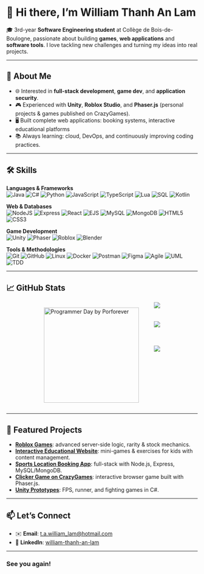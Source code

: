 # 👋 Hi there, I’m William Thanh An Lam

🎓 3rd-year **Software Engineering student** at Collège de Bois-de-Boulogne, passionate about building **games**, **web applications** and **software tools**.
    I love tackling new challenges and turning my ideas into real projects.

---

## 🚀 About Me

* 🌐 Interested in **full-stack development**, **game dev**, and **application security**.
* 🎮 Experienced with **Unity**, **Roblox Studio**, and **Phaser.js** (personal projects & games published on CrazyGames).
* 🖥️ Built complete web applications: booking systems, interactive educational platforms
* 📚 Always learning: cloud, DevOps, and continuously improving coding practices.

---

## 🛠️ Skills  

**Languages & Frameworks**  
![Java](https://img.shields.io/badge/Java-%23ED8B00.svg?style=for-the-badge&logo=openjdk&logoColor=white)
![C#](https://img.shields.io/badge/C%23-%23239120.svg?style=for-the-badge&logo=c-sharp&logoColor=white)
![Python](https://img.shields.io/badge/Python-3776AB.svg?style=for-the-badge&logo=python&logoColor=white)
![JavaScript](https://img.shields.io/badge/JavaScript-F7DF1E.svg?style=for-the-badge&logo=javascript&logoColor=black)
![TypeScript](https://img.shields.io/badge/TypeScript-3178C6.svg?style=for-the-badge&logo=typescript&logoColor=white)
![Lua](https://img.shields.io/badge/Lua-2C2D72.svg?style=for-the-badge&logo=lua&logoColor=white)
![SQL](https://img.shields.io/badge/SQL-003B57.svg?style=for-the-badge&logo=sqlite&logoColor=white)
![Kotlin](https://img.shields.io/badge/Kotlin-0095D5.svg?style=for-the-badge&logo=kotlin&logoColor=white)

**Web & Databases**  
![NodeJS](https://img.shields.io/badge/Node.js-339933.svg?style=for-the-badge&logo=node.js&logoColor=white)
![Express](https://img.shields.io/badge/Express.js-404D59.svg?style=for-the-badge)
![React](https://img.shields.io/badge/React-20232A.svg?style=for-the-badge&logo=react&logoColor=61DAFB)
![EJS](https://img.shields.io/badge/EJS-black?style=for-the-badge)
![MySQL](https://img.shields.io/badge/MySQL-4479A1.svg?style=for-the-badge&logo=mysql&logoColor=white)
![MongoDB](https://img.shields.io/badge/MongoDB-4EA94B.svg?style=for-the-badge&logo=mongodb&logoColor=white)
![HTML5](https://img.shields.io/badge/HTML5-E34F26.svg?style=for-the-badge&logo=html5&logoColor=white)
![CSS3](https://img.shields.io/badge/CSS3-1572B6.svg?style=for-the-badge&logo=css3&logoColor=white)

**Game Development**  
![Unity](https://img.shields.io/badge/Unity-100000.svg?style=for-the-badge&logo=unity&logoColor=white)
![Phaser](https://img.shields.io/badge/Phaser-6F2DA8.svg?style=for-the-badge)
![Roblox](https://img.shields.io/badge/Roblox-D3441F.svg?style=for-the-badge&logo=roblox&logoColor=white)
![Blender](https://img.shields.io/badge/Blender-F5792A.svg?style=for-the-badge&logo=blender&logoColor=white)

**Tools & Methodologies**  
![Git](https://img.shields.io/badge/Git-F05033.svg?style=for-the-badge&logo=git&logoColor=white)
![GitHub](https://img.shields.io/badge/GitHub-181717.svg?style=for-the-badge&logo=github&logoColor=white)
![Linux](https://img.shields.io/badge/Linux-FCC624.svg?style=for-the-badge&logo=linux&logoColor=black)
![Docker](https://img.shields.io/badge/Docker-2496ED.svg?style=for-the-badge&logo=docker&logoColor=white)
![Postman](https://img.shields.io/badge/Postman-FF6C37.svg?style=for-the-badge&logo=postman&logoColor=white)
![Figma](https://img.shields.io/badge/Figma-F24E1E.svg?style=for-the-badge&logo=figma&logoColor=white)
![Agile](https://img.shields.io/badge/Agile-2496ED.svg?style=for-the-badge)
![UML](https://img.shields.io/badge/UML-995DFF.svg?style=for-the-badge)
![TDD](https://img.shields.io/badge/TDD-FFB400.svg?style=for-the-badge)

---

## 📈 GitHub Stats

<div style="display: flex; justify-content: center; align-items: flex-start; gap: 40px;">

  <!-- GIF animé -->
  <img
    src="https://i.pinimg.com/originals/f0/f0/d9/f0f0d932d6e39c7af5aa305cbd8da735.gif"  
    width="250"
    alt="Programmer Day by Porforever" />

  <div style="display: flex; flex-direction: column; gap: 20px;">
    <img
      src="https://github-readme-stats.vercel.app/api?username=PatnaisWilliam&show_icons=true&include_all_commits=true&theme=tokyonight&hide_border=true" />

   <img
      src="https://github-readme-stats.vercel.app/api/top-langs/?username=PatnaisWilliam&layout=donut&theme=tokyonight&hide_border=true&langs_count=5" />

   <img
      src="https://github-readme-streak-stats.herokuapp.com/?user=PatnaisWilliam&theme=tokyonight&hide_border=true" />
  </div>

</div>



---

## 🎯 Featured Projects

- **[Roblox Games](#)**: advanced server-side logic, rarity & stock mechanics.
- **[Interactive Educational Website](#)**: mini-games & exercises for kids with content management.
- **[Sports Location Booking App](#)**: full-stack with Node.js, Express, MySQL/MongoDB.
- **[Clicker Game on CrazyGames](#)**: interactive browser game built with Phaser.js.
- **[Unity Prototypes](#)**: FPS, runner, and fighting games in C#.

---

## 📫 Let’s Connect

* ✉️ **Email**: [t.a.william_lam@hotmail.com](mailto:t.a.william_lam@hotmail.com)
* 💼 **LinkedIn**: [william-thanh-an-lam](https://www.linkedin.com/in/william-thanh-an-lam-6212a4304)

---

### See you again!


<!--
**PatnaisWilliam/PatnaisWilliam** is a ✨ _special_ ✨ repository because its `README.md` (this file) appears on your GitHub profile.

Here are some ideas to get you started:

- 🔭 I’m currently working on ...
- 🌱 I’m currently learning ...
- 👯 I’m looking to collaborate on ...
- 🤔 I’m looking for help with ...
- 💬 Ask me about ...
- 📫 How to reach me: ...
- 😄 Pronouns: ...
- ⚡ Fun fact: ...
-->
